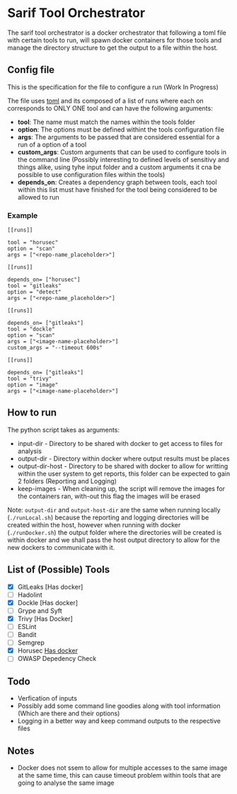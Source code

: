 # Sarif Tool Orchestrator

The sarif tool orchestrator is a docker orchestrator that following a toml file with certain tools to run, will spawn docker containers for those tools and manage the directory structure to get the output to a file within the host.

## Config file

This is the specification for the file to configure a run (Work In Progress)

The file uses [toml](https://toml.io/en/) and its composed of a list of runs where each on corresponds to ONLY ONE tool and can have the following arguments:

- **tool**: The name must match the names within the tools folder
- **option**: The options must be defined withint the tools configuration file
- **args**: The arguments to be passed that are considered essential for a run of a option of a tool
- **custom_args**: Custom arguments that can be used to configure tools in the command line (Possibly interesting to defined levels of sensitivy and things alike, using tyhe input folder and a custom arguments it cna be possible to use configuration files within the tools)
- **depends_on**: Creates a dependency graph between tools, each tool within this list must have finished for the tool being considered to be allowed to run

### Example

```
[[runs]]

tool = "horusec"
option = "scan"
args = ["<repo-name_placeholder>"]

[[runs]]

depends_on= ["horusec"]
tool = "gitleaks"
option = "detect"
args = ["<repo-name_placeholder>"]

[[runs]]

depends_on= ["gitleaks"]
tool = "dockle"
option = "scan"
args = ["<image-name-placeholder>"]
custom_args = "--timeout 600s"

[[runs]]

depends_on= ["gitleaks"]
tool = "trivy"
option = "image"
args = ["<image-name-placeholder>"]
```

## How to run

The python script takes as arguments:

- input-dir - Directory to be shared with docker to get access to files for analysis
- output-dir - Directory within docker where output results must be places
- output-dir-host - Directory to be shared with docker to allow for writting within the user system to get reports, this folder can be expected to gain 2 folders (Reporting and Logging)
- keep-images - When cleaning up, the script will remove the images for the containers ran, with-out this flag the images will be erased

Note: `output-dir` and `output-host-dir` are the same when running locally (`./runLocal.sh`) because the reporting and logging directories will be created within the host, however when running with docker (`./runDocker.sh`) the output folder where the directories will be created is within docker and we shall pass the host output directory to allow for the new dockers to communicate with it.

## List of (Possible) Tools

- [x] GitLeaks [Has docker]
- [ ] Hadolint
- [x] Dockle [Has docker]
- [ ] Grype and Syft
- [x] Trivy [Has Docker]
- [ ] ESLint
- [ ] Bandit
- [ ] Semgrep
- [x] Horusec [Has docker](https://docs.horusec.io/docs/cli/installation/#installation-via-docker-image)
- [ ] OWASP Depedency Check

## Todo

- Verfication of inputs
- Possibly add some command line goodies along with tool information (Which are there and their options)
- Logging in a better way and keep command outputs to the respective files

## Notes

- Docker does not ssem to allow for multiple accesses to the same image at the same time, this can cause timeout problem within tools that are going to analyse the same image